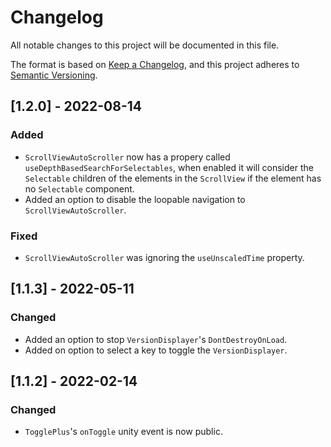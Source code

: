 # Changelog

All notable changes to this project will be documented in this file.

The format is based on [Keep a Changelog](https://keepachangelog.com/en/1.0.0/),
and this project adheres to [Semantic Versioning](https://semver.org/spec/v2.0.0.html).

## [1.2.0] - 2022-08-14

### Added

-   `ScrollViewAutoScroller` now has a propery called `useDepthBasedSearchForSelectables`, when enabled it will consider the `Selectable` children of the elements in the `ScrollView` if the element has no `Selectable` component.
-   Added an option to disable the loopable navigation to `ScrollViewAutoScroller`.

### Fixed

-   `ScrollViewAutoScroller` was ignoring the `useUnscaledTime` property.

## [1.1.3] - 2022-05-11

### Changed

-   Added an option to stop `VersionDisplayer`'s `DontDestroyOnLoad`.
-   Added on option to select a key to toggle the `VersionDisplayer`.

## [1.1.2] - 2022-02-14

### Changed

-   `TogglePlus`'s `onToggle` unity event is now public.
